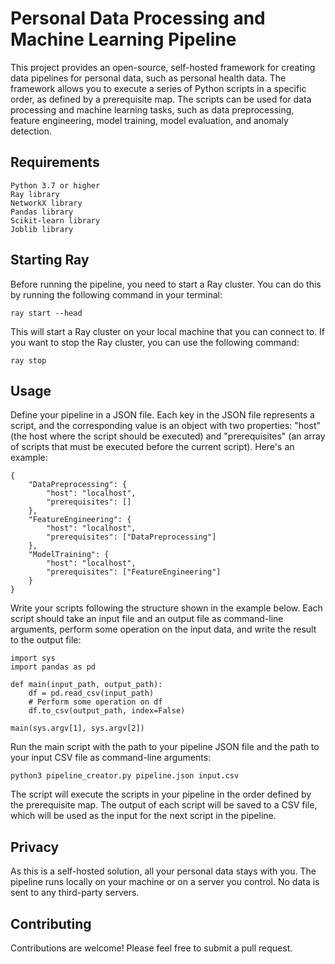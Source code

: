 # Personal Data Processing and Machine Learning Pipeline

This project provides an open-source, self-hosted framework for creating data pipelines for personal data, such as personal health data. The framework allows you to execute a series of Python scripts in a specific order, as defined by a prerequisite map. The scripts can be used for data processing and machine learning tasks, such as data preprocessing, feature engineering, model training, model evaluation, and anomaly detection.

## Requirements

    Python 3.7 or higher
    Ray library
    NetworkX library
    Pandas library
    Scikit-learn library
    Joblib library

## Starting Ray

Before running the pipeline, you need to start a Ray cluster. You can do this by running the following command in your terminal:


``ray start --head``

This will start a Ray cluster on your local machine that you can connect to. If you want to stop the Ray cluster, you can use the following command:


``ray stop``

## Usage

Define your pipeline in a JSON file. Each key in the JSON file represents a script, and the corresponding value is an object with two properties: "host" (the host where the script should be executed) and "prerequisites" (an array of scripts that must be executed before the current script). Here's an example:


    {
        "DataPreprocessing": {
            "host": "localhost",
            "prerequisites": []
        },
        "FeatureEngineering": {
            "host": "localhost",
            "prerequisites": ["DataPreprocessing"]
        },
        "ModelTraining": {
            "host": "localhost",
            "prerequisites": ["FeatureEngineering"]
        }
    }


Write your scripts following the structure shown in the example below. Each script should take an input file and an output file as command-line arguments, perform some operation on the input data, and write the result to the output file:


    import sys
    import pandas as pd
    
    def main(input_path, output_path):
        df = pd.read_csv(input_path)
        # Perform some operation on df
        df.to_csv(output_path, index=False)
    
    main(sys.argv[1], sys.argv[2])


 Run the main script with the path to your pipeline JSON file and the path to your input CSV file as command-line arguments:


    python3 pipeline_creator.py pipeline.json input.csv


The script will execute the scripts in your pipeline in the order defined by the prerequisite map. The output of each script will be saved to a CSV file, which will be used as the input for the next script in the pipeline.

## Privacy

As this is a self-hosted solution, all your personal data stays with you. The pipeline runs locally on your machine or on a server you control. No data is sent to any third-party servers.

## Contributing

Contributions are welcome! Please feel free to submit a pull request.